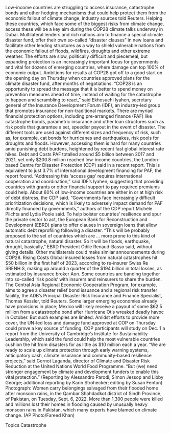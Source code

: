 Low-income countries are struggling to access insurance, catastrophe bonds and other hedging mechanisms that could help protect them from the economic fallout of climate change, industry sources told Reuters.
Helping these countries, which face some of the biggest risks from climate change, access these will be a key aim during the COP28 climate talks underway in Dubai.
Multilateral lenders and rich nations aim to finance a special climate disaster fund, offer their own so-called “disaster clauses” in new loans and facilitate other lending structures as a way to shield vulnerable nations from the economic fallout of floods, wildfires, droughts and other extreme weather.
The efforts are slow, politically difficult and piecemeal, but expanding protection is an increasingly important focus for governments and vital for dozens of emerging countries, where damage can top 100% of economic output.
Ambitions for results at COP28 got off to a good start on the opening day on Thursday when countries approved plans for the climate disaster fund, after months of negotiations.
“COP28 is an opportunity to spread the message that it is better to spend money on prevention measures ahead of time, instead of waiting for the catastrophe to happen and scrambling to react,” said Ekhosuehi Iyahen, secretary general of the Insurance Development Forum (IDF), an industry-led group that promotes insurance for non-traditional markets.
There are myriad financial protection options, including pre-arranged finance (PAF) like catastrophe bonds, parametric insurance and other loan structures such as risk pools that guarantee a set, speedier payout in the event of disaster.
The different tools are used against different sizes and frequency of risk, such as, for example, cat bonds for hurricanes and earthquakes, risk pools for droughts and floods.
However, accessing them is hard for many countries amid punishing debt burdens, heightened by recent fast global interest rate hikes.
Debt and Costs
PAF totalled around $5 billion between 2017 and 2021, yet only $200.8 million reached low-income countries, the London-based Centre for Disaster Protection (CDP) said in a recent report. This is equivalent to just 3.7% of international development financing for PAF, the report found.
“Addressing this ‘access gap’ requires international cooperation and coordination,” said IDF’s Iyahen, suggesting that providing countries with grants or other financial support to pay required premiums could help.
About 60% of low-income countries are either in or at high risk of debt distress, the CDP said.
“Governments face increasingly difficult prioritization decisions, which is likely to adversely impact demand for PAF directly financed by governments,” authors of the CDP report Michèle Plichta and Lydia Poole said.
To help bolster countries’ resilience and spur the private sector to act, the European Bank for Reconstruction and Development (EBRD) plans to offer clauses in sovereign loans that allow automatic debt reprofiling following a disaster.
“This will be probably proposed to the set of countries which are … more prone to this kind of natural catastrophe, natural disaster. So it will be floods, earthquake, drought, basically,” EBRD President Odile Renaud-Basso said, without giving details.
Other multilaterals could make similar announcements during COP28.
Rising Costs
Global insured losses from natural catastrophes hit $50 billion in the first half of 2023, according to re-insurer Swiss Re SRENH.S, making up around a quarter of the $194 billion in total losses, as estimated by insurance broker Aon.
Some countries are banding together into so-called ‘risk pools’ with insurers and reinsurers to share the burden.
The Central Asia Regional Economic Cooperation Program, for example, aims to agree a disaster relief bond issuance and a regional risk transfer facility, the ADB’s Principal Disaster Risk Insurance and Finance Specialist, Thomas Kessler, told Reuters.
Some larger emerging economies already have provisions in place; Mexico will likely receive a payout of some $62.5 million from a catastrophe bond after Hurricane Otis wreaked deadly havoc in October. But such examples are limited.
Amidst efforts to provide more cover, the UN-led loss and damage fund approved at COP on Thursday could prove a key source of funding.
COP participants will study on Dec. 1 a report from the University of Cambridge’s Institute for Sustainability Leadership, which said the fund could help the most vulnerable countries cushion the hit from disasters for as little as $10 million each a year.
“We are ready to scale up climate protection through early warning systems, anticipatory cash, climate insurance and community-based resilience projects,” said Gernot Laganda, director of Climate and Disaster Risk Reduction at the United Nations World Food Programme. “But (we) need stronger engagement by climate and development funders to enable this vital protection.”
(Reporting by Alessandro Parodi; Simon Jessop and Libby George; additional reporting by Karin Strohecker; editing by Susan Fenton)
Photograph: Women carry belongings salvaged from their flooded home after monsoon rains, in the Qambar Shahdadkot district of Sindh Province, of Pakistan, on Tuesday, Sept. 6, 2022. More than 1,300 people were killed and millions lost their homes in flooding caused by unusually heavy monsoon rains in Pakistan, which many experts have blamed on climate change. (AP Photo/Fareed Khan)

Topics
Catastrophe
